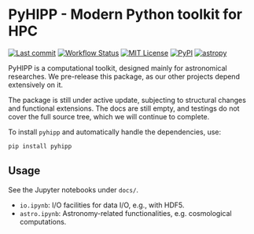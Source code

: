 # PyHIPP - Modern Python toolkit for HPC

[![Last commit](https://img.shields.io/github/last-commit/ChenYangyao/pyhipp/master)](https://github.com/ChenYangyao/pyhipp/commits/master)
[![Workflow Status](https://img.shields.io/github/actions/workflow/status/ChenYangyao/pyhipp/python-package.yml)](https://github.com/ChenYangyao/pyhipp/actions/workflows/python-package.yml)
[![MIT License](https://img.shields.io/badge/License-MIT-blue)](https://github.com/ChenYangyao/pyhipp/blob/master/LICENSE)
[![PyPI](https://img.shields.io/pypi/v/pyhipp)](https://pypi.org/project/pyhipp/)
[![astropy](http://img.shields.io/badge/powered%20by-AstroPy-orange.svg?style=flat)](http://www.astropy.org/)

PyHIPP is a computational toolkit, designed mainly for astronomical researches.
We pre-release this package, as our other projects depend extensively on it.

The package is still under active update, subjecting to structural changes and
functional extensions. The docs are still empty, and testings do not cover the 
full source tree, which we will continue to complete.


To install `pyhipp` and automatically handle the dependencies, use:
```bash
pip install pyhipp
```

## Usage 

See the Jupyter notebooks under `docs/`.
- `io.ipynb`: I/O facilities for data I/O, e.g., with HDF5.
- `astro.ipynb`: Astronomy-related functionalities, e.g. cosmological computations.